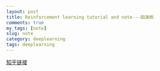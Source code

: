 ```yaml
---
layout: post
title: Reinforcement learning tutorial and note---田渊栋
comments: true
my_tags: [note]
slug: note
category: deeplearning
tags: deeplearning
---
```



[1]: https://zhuanlan.zhihu.com/p/25770890

[知乎链接][1]
